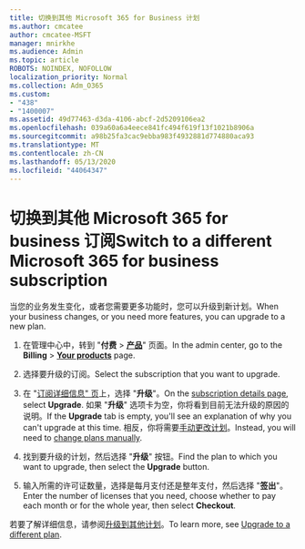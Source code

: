 ```yaml
---
title: 切换到其他 Microsoft 365 for Business 计划
ms.author: cmcatee
author: cmcatee-MSFT
manager: mnirkhe
ms.audience: Admin
ms.topic: article
ROBOTS: NOINDEX, NOFOLLOW
localization_priority: Normal
ms.collection: Adm_O365
ms.custom:
- "438"
- "1400007"
ms.assetid: 49d77463-d3da-4106-abcf-2d5209106ea2
ms.openlocfilehash: 039a60a6a4eece841fc494f619f13f1021b8906a
ms.sourcegitcommit: a98b25fa3cac9ebba983f4932881d774880aca93
ms.translationtype: MT
ms.contentlocale: zh-CN
ms.lasthandoff: 05/13/2020
ms.locfileid: "44064347"
---
```

# <a name="switch-to-a-different-microsoft-365-for-business-subscription"></a><span data-ttu-id="00ed4-102">切换到其他 Microsoft 365 for business 订阅</span><span class="sxs-lookup"><span data-stu-id="00ed4-102">Switch to a different Microsoft 365 for business subscription</span></span>

<span data-ttu-id="00ed4-103">当您的业务发生变化，或者您需要更多功能时，您可以升级到新计划。</span><span class="sxs-lookup"><span data-stu-id="00ed4-103">When your business changes, or you need more features, you can upgrade to a new plan.</span></span>
  
1. <span data-ttu-id="00ed4-104">在管理中心中，转到 "**付费** \> **[产品](https://go.microsoft.com/fwlink/p/?linkid=842054)**" 页面。</span><span class="sxs-lookup"><span data-stu-id="00ed4-104">In the admin center, go to the **Billing** \> **[Your products](https://go.microsoft.com/fwlink/p/?linkid=842054)** page.</span></span>

2. <span data-ttu-id="00ed4-105">选择要升级的订阅。</span><span class="sxs-lookup"><span data-stu-id="00ed4-105">Select the subscription that you want to upgrade.</span></span>

3. <span data-ttu-id="00ed4-106">在 "[订阅详细信息" 页](https://admin.microsoft.com/AdminPortal/Home#/subscriptions/webdirect%252F0dbaa202-d590-4529-98c2-a5e2ebaac702)上，选择 "**升级**"。</span><span class="sxs-lookup"><span data-stu-id="00ed4-106">On the [subscription details page](https://admin.microsoft.com/AdminPortal/Home#/subscriptions/webdirect%252F0dbaa202-d590-4529-98c2-a5e2ebaac702), select **Upgrade**.</span></span>  <span data-ttu-id="00ed4-107">如果 "**升级**" 选项卡为空，你将看到目前无法升级的原因的说明。</span><span class="sxs-lookup"><span data-stu-id="00ed4-107">If the **Upgrade** tab is empty, you'll see an explanation of why you can't upgrade at this time.</span></span> <span data-ttu-id="00ed4-108">相反，你将需要[手动更改计划](https://docs.microsoft.com/microsoft-365/commerce/subscriptions/change-plans-manually?view=o365-worldwide)。</span><span class="sxs-lookup"><span data-stu-id="00ed4-108">Instead, you will need to [change plans manually](https://docs.microsoft.com/microsoft-365/commerce/subscriptions/change-plans-manually?view=o365-worldwide).</span></span>

4. <span data-ttu-id="00ed4-109">找到要升级的计划，然后选择 "**升级**" 按钮。</span><span class="sxs-lookup"><span data-stu-id="00ed4-109">Find the plan to which you want to upgrade, then select the **Upgrade** button.</span></span>

5. <span data-ttu-id="00ed4-110">输入所需的许可证数量，选择是每月支付还是整年支付，然后选择 "**签出**"。</span><span class="sxs-lookup"><span data-stu-id="00ed4-110">Enter the number of licenses that you need, choose whether to pay each month or for the whole year, then select **Checkout**.</span></span>

<span data-ttu-id="00ed4-111">若要了解详细信息，请参阅[升级到其他计划](https://docs.microsoft.com/office365/admin/subscriptions-and-billing/upgrade-to-different-plan)。</span><span class="sxs-lookup"><span data-stu-id="00ed4-111">To learn more, see [Upgrade to a different plan](https://docs.microsoft.com/office365/admin/subscriptions-and-billing/upgrade-to-different-plan).</span></span>
